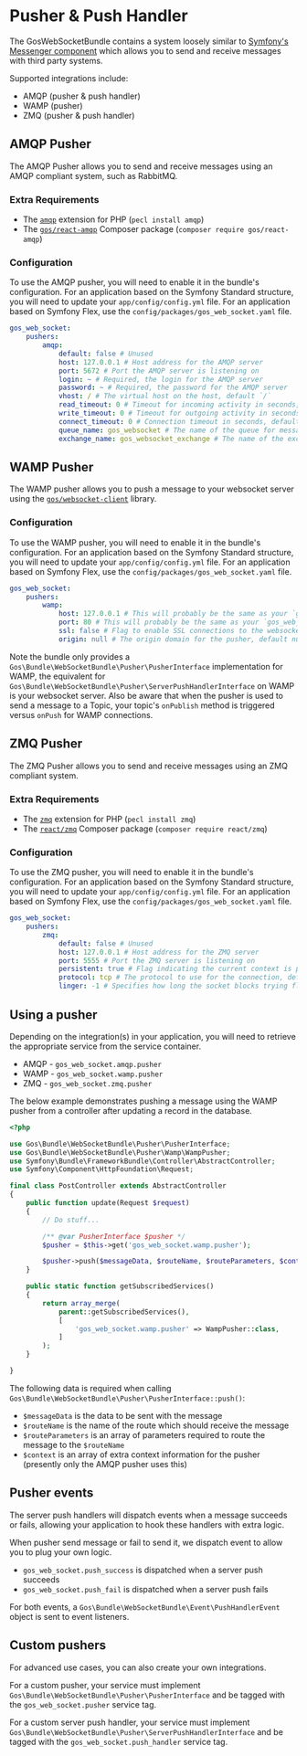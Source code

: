 # Pusher & Push Handler

The GosWebSocketBundle contains a system loosely similar to [Symfony's Messenger component](https://symfony.com/doc/current/components/messenger.html) which allows you to send and receive messages with third party systems.

Supported integrations include:

* AMQP (pusher & push handler)
* WAMP (pusher)
* ZMQ (pusher & push handler)

## AMQP Pusher

The AMQP Pusher allows you to send and receive messages using an AMQP compliant system, such as RabbitMQ.

### Extra Requirements

* The [`amqp`](https://pecl.php.net/package/amqp) extension for PHP (`pecl install amqp`)
* The [`gos/react-amqp`](https://github.com/GeniusesOfSymfony/ReactAMQP) Composer package (`composer require gos/react-amqp`)

### Configuration

To use the AMQP pusher, you will need to enable it in the bundle's configuration. For an application based on the Symfony Standard structure, you will need to update your `app/config/config.yml` file. For an application based on Symfony Flex, use the `config/packages/gos_web_socket.yaml` file.

```yaml
gos_web_socket:
    pushers:
        amqp:
            default: false # Unused
            host: 127.0.0.1 # Host address for the AMQP server
            port: 5672 # Port the AMQP server is listening on
            login: ~ # Required, the login for the AMQP server
            password: ~ # Required, the password for the AMQP server
            vhost: / # The virtual host on the host, default `/`
            read_timeout: 0 # Timeout for incoming activity in seconds, default 0
            write_timeout: 0 # Timeout for outgoing activity in seconds, default 0
            connect_timeout: 0 # Connection timeout in seconds, default 0
            queue_name: gos_websocket # The name of the queue for messages, default `gos_websocket`
            exchange_name: gos_websocket_exchange # The name of the exchange for messages, default `gos_websocket`
```

## WAMP Pusher

The WAMP pusher allows you to push a message to your websocket server using the [`gos/websocket-client`](https://github.com/GeniusesOfSymfony/WebSocketPhpClient) library.

### Configuration

To use the WAMP pusher, you will need to enable it in the bundle's configuration. For an application based on the Symfony Standard structure, you will need to update your `app/config/config.yml` file. For an application based on Symfony Flex, use the `config/packages/gos_web_socket.yaml` file.

```yaml
gos_web_socket:
    pushers:
        wamp:
            host: 127.0.0.1 # This will probably be the same as your `gos_web_socket.server.host` value
            port: 80 # This will probably be the same as your `gos_web_socket.server.port` value
            ssl: false # Flag to enable SSL connections to the websocket server, default false
            origin: null # The origin domain for the pusher, default null (if origin checking is enabled on your websocket server, this value must be allowed)
```

Note the bundle only provides a `Gos\Bundle\WebSocketBundle\Pusher\PusherInterface` implementation for WAMP, the equivalent for `Gos\Bundle\WebSocketBundle\Pusher\ServerPushHandlerInterface` on WAMP is your websocket server. Also be aware that when the pusher is used to send a message to a Topic, your topic's `onPublish` method is triggered versus `onPush` for WAMP connections.

## ZMQ Pusher

The ZMQ Pusher allows you to send and receive messages using an ZMQ compliant system.

### Extra Requirements

* The [`zmq`](https://pecl.php.net/package/zmq) extension for PHP (`pecl install zmq`)
* The [`react/zmq`](https://github.com/friends-of-reactphp/zmq) Composer package (`composer require react/zmq`)

### Configuration

To use the ZMQ pusher, you will need to enable it in the bundle's configuration. For an application based on the Symfony Standard structure, you will need to update your `app/config/config.yml` file. For an application based on Symfony Flex, use the `config/packages/gos_web_socket.yaml` file.

```yaml
gos_web_socket:
    pushers:
        zmq:
            default: false # Unused
            host: 127.0.0.1 # Host address for the ZMQ server
            port: 5555 # Port the ZMQ server is listening on
            persistent: true # Flag indicating the current context is persistent, default `true`
            protocol: tcp # The protocol to use for the connection, default `tcp`
            linger: -1 # Specifies how long the socket blocks trying flush messages after it has been closed, default -1
```

## Using a pusher

Depending on the integration(s) in your application, you will need to retrieve the appropriate service from the service container.

* AMQP - `gos_web_socket.amqp.pusher`
* WAMP - `gos_web_socket.wamp.pusher`
* ZMQ - `gos_web_socket.zmq.pusher`

The below example demonstrates pushing a message using the WAMP pusher from a controller after updating a record in the database.

```php
<?php

use Gos\Bundle\WebSocketBundle\Pusher\PusherInterface;
use Gos\Bundle\WebSocketBundle\Pusher\Wamp\WampPusher;
use Symfony\Bundle\FrameworkBundle\Controller\AbstractController;
use Symfony\Component\HttpFoundation\Request;

final class PostController extends AbstractController
{
    public function update(Request $request)
    {
        // Do stuff...

        /** @var PusherInterface $pusher */
        $pusher = $this->get('gos_web_socket.wamp.pusher');

        $pusher->push($messageData, $routeName, $routeParameters, $context);
    }

    public static function getSubscribedServices()
    {
        return array_merge(
            parent::getSubscribedServices(),
            [
                'gos_web_socket.wamp.pusher' => WampPusher::class,
            ]
        );
    }

}
```

The following data is required when calling `Gos\Bundle\WebSocketBundle\Pusher\PusherInterface::push()`:

* `$messageData` is the data to be sent with the message
* `$routeName` is the name of the route which should receive the message
* `$routeParameters` is an array of parameters required to route the message to the `$routeName`
* `$context` is an array of extra context information for the pusher (presently only the AMQP pusher uses this)

## Pusher events

The server push handlers will dispatch events when a message succeeds or fails, allowing your application to hook these handlers with extra logic.

When pusher send message or fail to send it, we dispatch event to allow you to plug your own logic.

* `gos_web_socket.push_success` is dispatched when a server push succeeds
* `gos_web_socket.push_fail` is dispatched when a server push fails

For both events, a `Gos\Bundle\WebSocketBundle\Event\PushHandlerEvent` object is sent to event listeners.

## Custom pushers

For advanced use cases, you can also create your own integrations.

For a custom pusher, your service must implement `Gos\Bundle\WebSocketBundle\Pusher\PusherInterface` and be tagged with the `gos_web_socket.pusher` service tag.

For a custom server push handler, your service must implement `Gos\Bundle\WebSocketBundle\Pusher\ServerPushHandlerInterface` and be tagged with the `gos_web_socket.push_handler` service tag.

